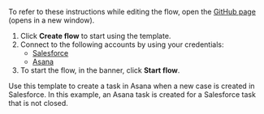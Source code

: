 To refer to these instructions while editing the flow, open the [GitHub page](https://github.com/ot4i/app-connect-templates/tree/main/resources/markdown/Create%20a%20task%20in%20Asana%20when%20a%20new%20case%20is%20created%20in%20Salesforce_instructions.md) (opens in a new window).

1. Click **Create flow** to start using the template.
2. Connect to the following accounts by using your credentials:
   - [Salesforce](https://www.ibm.com/docs/en/app-connect/containers_cd?topic=apps-salesforce)
   - [Asana](https://www.ibm.com/docs/en/app-connect/containers_cd?topic=apps-asana)
3. To start the flow, in the banner, click **Start flow**.


Use this template to create a task in Asana when a new case is created in Salesforce. In this example, an Asana task is created for a Salesforce task that is not closed.






